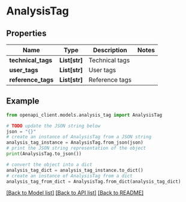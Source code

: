 # AnalysisTag


## Properties

Name | Type | Description | Notes
------------ | ------------- | ------------- | -------------
**technical_tags** | **List[str]** | Technical tags | 
**user_tags** | **List[str]** | User tags | 
**reference_tags** | **List[str]** | Reference tags | 

## Example

```python
from openapi_client.models.analysis_tag import AnalysisTag

# TODO update the JSON string below
json = "{}"
# create an instance of AnalysisTag from a JSON string
analysis_tag_instance = AnalysisTag.from_json(json)
# print the JSON string representation of the object
print(AnalysisTag.to_json())

# convert the object into a dict
analysis_tag_dict = analysis_tag_instance.to_dict()
# create an instance of AnalysisTag from a dict
analysis_tag_from_dict = AnalysisTag.from_dict(analysis_tag_dict)
```
[[Back to Model list]](../README.md#documentation-for-models) [[Back to API list]](../README.md#documentation-for-api-endpoints) [[Back to README]](../README.md)


